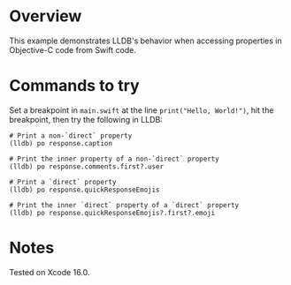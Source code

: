 # Overview

This example demonstrates LLDB's behavior when accessing properties in Objective-C code from Swift code.


# Commands to try

Set a breakpoint in `main.swift` at the line `print("Hello, World!")`, hit the breakpoint, then try the following in LLDB:

```
# Print a non-`direct` property
(lldb) po response.caption

# Print the inner property of a non-`direct` property
(lldb) po response.comments.first?.user

# Print a `direct` property
(lldb) po response.quickResponseEmojis

# Print the inner `direct` property of a `direct` property
(lldb) po response.quickResponseEmojis?.first?.emoji
```


# Notes

Tested on Xcode 16.0.
